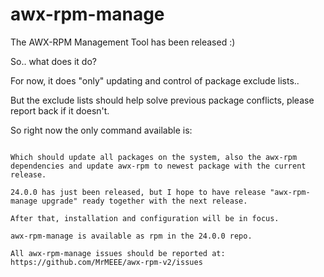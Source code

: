 # awx-rpm-manage

The AWX-RPM Management Tool has been released :)

So.. what does it do?

For now, it does "only" updating and control of package exclude lists..

But the exclude lists should help solve previous package conflicts, please report back if it doesn't.

So right now the only command available is:

```awx-rpm-manage update

Which should update all packages on the system, also the awx-rpm dependencies and update awx-rpm to newest package with the current release.

24.0.0 has just been released, but I hope to have release "awx-rpm-manage upgrade" ready together with the next release.

After that, installation and configuration will be in focus.

awx-rpm-manage is available as rpm in the 24.0.0 repo.

All awx-rpm-manage issues should be reported at: https://github.com/MrMEEE/awx-rpm-v2/issues
